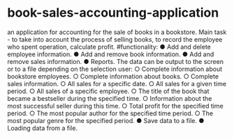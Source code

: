 # book-sales-accounting-application
an application for accounting for the sale of books in a bookstore. Main task - to take into account the process of selling books, to record the employee who spent operation, calculate profit.
#functionality:
  ● Add and delete employee information.
  ● Add and remove book information.
  ● Add and remove sales information.
  ● Reports. The data can be output to the screen or to a file depending on the selection
  user:
  ○ Complete information about bookstore employees.
  ○ Complete information about books.
  ○ Complete sales information.
  ○ All sales for a specific date.
  ○ All sales for a given time period.
  ○ All sales of a specific employee.
  ○  The title of the book that became a bestseller during the specified time.
  ○ Information about the most successful seller during this time.
  ○ Total profit for the specified time period.
  ○ The most popular author for the specified time period.
  ○ The most popular genre for the specified period.
  ● Save data to a file.
  ● Loading data from a file.
